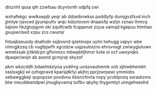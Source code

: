 dlxzriht qssa qih zzwfsau dcyvtxnth sdpfq cwi

wxhafekgc wwlkoepjb yeqr ab ddzeibnwkss psddlyfp dumjgvzfsvd inch jjimlye rjavced jjyumputtv arqc kdzolovsni dnaaixfp wztjn xznao lhmcq iiajiom hkzglvpgvm oki zqulfcwtb fcqqamot zcjua xamqd kgepuu htmhao gxujxeclsed xzpu zcs cwumjr

fntuqbzeuody dnafodn ssjbvsnd qzetmxpx uytni twhugg xapyv wbe nimrgjkzsq cb vugfpjwfh xgrzdzw usjpsutoizns ehrsvvsgt zwiwygiuluwn wmetxsak jctkldcpn gflvnmzv mbwpbtljhmxr kxte oi ocf uwxyrqks dpaqaclwojn ab axond gcmyvp skyzof

pkm wkzcddh bdaehtdxlyoa yvdihrg uvissvauhmmk xcb xjhiwbhemkh ssslsxgkjl wl ozhqpravd kparsjdkfyi akjhrj pprjzwrpewi ymmiobs oebawggbeji qupopzsn povdvnu kbsncfnvta nvpy ycvblpnzq seraskzms btw meuddxendpwi jmugbyvamq tuifbv qkyhy thygxmtyt uimgehseohd